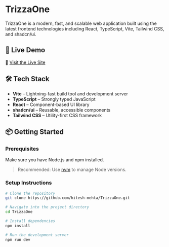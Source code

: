 # TrizzaOne

TrizzaOne is a modern, fast, and scalable web application built using the latest frontend technologies including React, TypeScript, Vite, Tailwind CSS, and shadcn/ui.

## 🚀 Live Demo

🔗 [Visit the Live Site](https://trizza-one.vercel.app/)

## 🛠️ Tech Stack

- **Vite** – Lightning-fast build tool and development server
- **TypeScript** – Strongly typed JavaScript
- **React** – Component-based UI library
- **shadcn/ui** – Reusable, accessible components
- **Tailwind CSS** – Utility-first CSS framework

## 📦 Getting Started

### Prerequisites

Make sure you have Node.js and npm installed.

> Recommended: Use [nvm](https://github.com/nvm-sh/nvm#installing-and-updating) to manage Node versions.

### Setup Instructions

```bash
# Clone the repository
git clone https://github.com/hitesh-mehta/TrizzaOne.git

# Navigate into the project directory
cd TrizzaOne

# Install dependencies
npm install

# Run the development server
npm run dev
